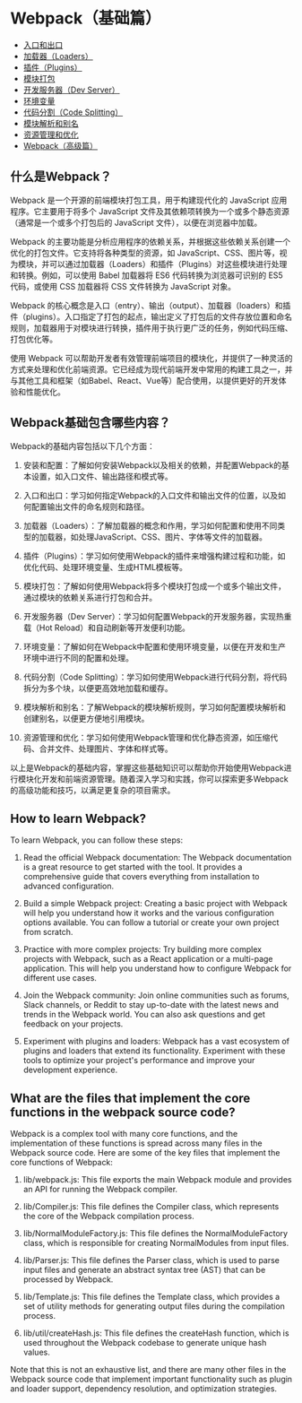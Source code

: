 # Webpack（基础篇）

- [入口和出口](entry_output.md)
- [加载器（Loaders）](loader.md)
- [插件（Plugins）](plugin.md)
- [模块打包](module.md)
- [开发服务器（Dev Server）](dev_server.md)
- [环境变量](env.md)
- [代码分割（Code Splitting）](code_split.md)
- [模块解析和别名](alias.md)
- [资源管理和优化](resource_manage.md)
- [Webpack（高级篇）](./advanced/index.md)

## 什么是Webpack？
Webpack 是一个开源的前端模块打包工具，用于构建现代化的 JavaScript 应用程序。它主要用于将多个 JavaScript 文件及其依赖项转换为一个或多个静态资源（通常是一个或多个打包后的 JavaScript 文件），以便在浏览器中加载。

Webpack 的主要功能是分析应用程序的依赖关系，并根据这些依赖关系创建一个优化的打包文件。它支持将各种类型的资源，如 JavaScript、CSS、图片等，视为模块，并可以通过加载器（Loaders）和插件（Plugins）对这些模块进行处理和转换。例如，可以使用 Babel 加载器将 ES6 代码转换为浏览器可识别的 ES5 代码，或使用 CSS 加载器将 CSS 文件转换为 JavaScript 对象。

Webpack 的核心概念是入口（entry）、输出（output）、加载器（loaders）和插件（plugins）。入口指定了打包的起点，输出定义了打包后的文件存放位置和命名规则，加载器用于对模块进行转换，插件用于执行更广泛的任务，例如代码压缩、打包优化等。

使用 Webpack 可以帮助开发者有效管理前端项目的模块化，并提供了一种灵活的方式来处理和优化前端资源。它已经成为现代前端开发中常用的构建工具之一，并与其他工具和框架（如Babel、React、Vue等）配合使用，以提供更好的开发体验和性能优化。

## Webpack基础包含哪些内容？
Webpack的基础内容包括以下几个方面：

1. 安装和配置：了解如何安装Webpack以及相关的依赖，并配置Webpack的基本设置，如入口文件、输出路径和模式等。

2. 入口和出口：学习如何指定Webpack的入口文件和输出文件的位置，以及如何配置输出文件的命名规则和路径。

3. 加载器（Loaders）：了解加载器的概念和作用，学习如何配置和使用不同类型的加载器，如处理JavaScript、CSS、图片、字体等文件的加载器。

4. 插件（Plugins）：学习如何使用Webpack的插件来增强构建过程和功能，如优化代码、处理环境变量、生成HTML模板等。

5. 模块打包：了解如何使用Webpack将多个模块打包成一个或多个输出文件，通过模块的依赖关系进行打包和合并。

6. 开发服务器（Dev Server）：学习如何配置Webpack的开发服务器，实现热重载（Hot Reload）和自动刷新等开发便利功能。

7. 环境变量：了解如何在Webpack中配置和使用环境变量，以便在开发和生产环境中进行不同的配置和处理。

8. 代码分割（Code Splitting）：学习如何使用Webpack进行代码分割，将代码拆分为多个块，以便更高效地加载和缓存。

9. 模块解析和别名：了解Webpack的模块解析规则，学习如何配置模块解析和创建别名，以便更方便地引用模块。

10. 资源管理和优化：学习如何使用Webpack管理和优化静态资源，如压缩代码、合并文件、处理图片、字体和样式等。

以上是Webpack的基础内容，掌握这些基础知识可以帮助你开始使用Webpack进行模块化开发和前端资源管理。随着深入学习和实践，你可以探索更多Webpack的高级功能和技巧，以满足更复杂的项目需求。


## How to learn Webpack?
To learn Webpack, you can follow these steps:

1. Read the official Webpack documentation: The Webpack documentation is a great resource to get started with the tool. It provides a comprehensive guide that covers everything from installation to advanced configuration.

2. Build a simple Webpack project: Creating a basic project with Webpack will help you understand how it works and the various configuration options available. You can follow a tutorial or create your own project from scratch.

3. Practice with more complex projects: Try building more complex projects with Webpack, such as a React application or a multi-page application. This will help you understand how to configure Webpack for different use cases.

4. Join the Webpack community: Join online communities such as forums, Slack channels, or Reddit to stay up-to-date with the latest news and trends in the Webpack world. You can also ask questions and get feedback on your projects.

5. Experiment with plugins and loaders: Webpack has a vast ecosystem of plugins and loaders that extend its functionality. Experiment with these tools to optimize your project's performance and improve your development experience.

## What are the files that implement the core functions in the webpack source code?
Webpack is a complex tool with many core functions, and the implementation of these functions is spread across many files in the Webpack source code. Here are some of the key files that implement the core functions of Webpack:

1. lib/webpack.js: This file exports the main Webpack module and provides an API for running the Webpack compiler.

2. lib/Compiler.js: This file defines the Compiler class, which represents the core of the Webpack compilation process.

3. lib/NormalModuleFactory.js: This file defines the NormalModuleFactory class, which is responsible for creating NormalModules from input files.

4. lib/Parser.js: This file defines the Parser class, which is used to parse input files and generate an abstract syntax tree (AST) that can be processed by Webpack.

5. lib/Template.js: This file defines the Template class, which provides a set of utility methods for generating output files during the compilation process.

6. lib/util/createHash.js: This file defines the createHash function, which is used throughout the Webpack codebase to generate unique hash values.

Note that this is not an exhaustive list, and there are many other files in the Webpack source code that implement important functionality such as plugin and loader support, dependency resolution, and optimization strategies.
